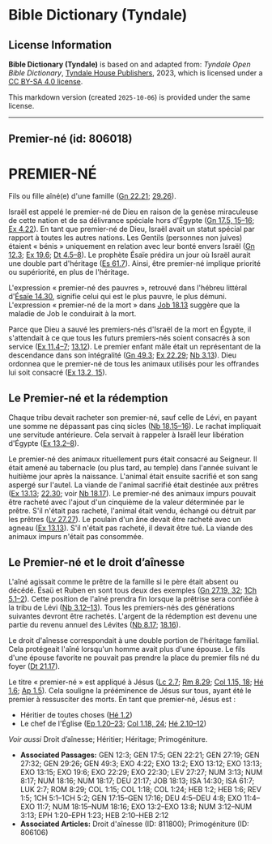 # Bible Dictionary (Tyndale)

## License Information

**Bible Dictionary (Tyndale)** is based on and adapted from: _Tyndale Open Bible Dictionary_, [Tyndale House Publishers](https://tyndaleopenresources.com/), 2023, which is licensed under a [CC BY-SA 4.0 license](https://creativecommons.org/licenses/by-sa/4.0/legalcode.en).

This markdown version (created `2025-10-06`) is provided under the same license.



--------------------------------

## Premier-né (id: 806018)

PREMIER\-NÉ
===========

Fils ou fille aîné(e) d'une famille ([Gn 22\.21](https://ref.ly/Gen22:21); [29\.26](https://ref.ly/Gen29:26)).

Israël est appelé le premier\-né de Dieu en raison de la genèse miraculeuse de cette nation et de sa délivrance spéciale hors d'Égypte ([Gn 17\.5, 15](https://ref.ly/Gen17:5,Gen17:15-Gen17:16)[–](https://ref.ly/Gen17:5)[16](https://ref.ly/Gen17:5,Gen17:15-Gen17:16); [Ex 4\.22](https://ref.ly/Exod4:22)). En tant que premier\-né de Dieu, Israël avait un statut spécial par rapport à toutes les autres nations. Les Gentils (personnes non juives) étaient « bénis » uniquement en relation avec leur bonté envers Israël ([Gn 12\.3](https://ref.ly/Gen12:3); [Ex 19\.6](https://ref.ly/Exod19:6); [Dt 4\.5–8](https://ref.ly/Deut4:5-Deut4:8)). Le prophète Ésaïe prédira un jour où Israël aurait une double part d'héritage ([Es 61\.7](https://ref.ly/Isa61:7)). Ainsi, être premier\-né implique priorité ou supériorité, en plus de l'héritage.

L'expression « premier\-né des pauvres », retrouvé dans l'hébreu littéral d'[Ésaïe 14\.30](https://ref.ly/Isa14:30), signifie celui qui est le plus pauvre, le plus démuni. L'expression « premier\-né de la mort » dans [Job 18\.13](https://ref.ly/Job18:13) suggère que la maladie de Job le conduirait à la mort.

Parce que Dieu a sauvé les premiers\-nés d'Israël de la mort en Égypte, il s'attendait à ce que tous les futurs premiers\-nés soient consacrés à son service ([Ex 11\.4–7](https://ref.ly/Exod11:4-Exod11:7); [13\.12](https://ref.ly/Exod13:12)). Le premier enfant mâle était un représentant de la descendance dans son intégralité ([Gn 49\.3](https://ref.ly/Gen49:3); [Ex 22\.29](https://ref.ly/Exod22:29); [Nb 3\.13](https://ref.ly/Num3:13)). Dieu ordonnea que le premier\-né de tous les animaux utilisés pour les offrandes lui soit consacré ([Ex 13\.2, 15](https://ref.ly/Exod13:2,Exod13:15)).

Le Premier\-né et la rédemption
-------------------------------

Chaque tribu devait racheter son premier\-né, sauf celle de Lévi, en payant une somme ne dépassant pas cinq sicles ([Nb 18\.15–16](https://ref.ly/Num18:15-Num18:16)). Le rachat impliquait une servitude antérieure. Cela servait à rappeler à Israël leur libération d'Égypte ([Ex 13\.2–8](https://ref.ly/Exod13:2-Exod13:8)).

Le premier\-né des animaux rituellement purs était consacré au Seigneur. Il était amené au tabernacle (ou plus tard, au temple) dans l'année suivant le huitième jour après la naissance. L'animal était ensuite sacrifié et son sang aspergé sur l'autel. La viande de l'animal sacrifié était destinée aux prêtres ([Ex 13\.13](https://ref.ly/Exod13:13); [22\.30](https://ref.ly/Exod22:30); voir [Nb 18\.17](https://ref.ly/Num18:17)). Le premier\-né des animaux impurs pouvait être racheté avec l'ajout d'un cinquième de la valeur déterminée par le prêtre. S'il n'était pas racheté, l'animal était vendu, échangé ou détruit par les prêtres ([Lv 27\.27](https://ref.ly/Lev27:27)). Le poulain d'un âne devait être racheté avec un agneau ([Ex 13\.13](https://ref.ly/Exod13:13)). S'il n'était pas racheté, il devait être tué. La viande des animaux impurs n'était pas consommée.

Le Premier\-né et le droit d’aînesse
------------------------------------

L'aîné agissait comme le prêtre de la famille si le père était absent ou décédé. Ésaü et Ruben en sont tous deux des exemples ([Gn 27\.19, 32](https://ref.ly/Gen27:19,Gen27:32); [1Ch 5\.1–2](https://ref.ly/1Chr5:1-1Chr5:2)). Cette position de l'aîné prendra fin lorsque la prêtrise sera confiée à la tribu de Lévi ([Nb 3\.12–13](https://ref.ly/Num3:12-Num3:13)). Tous les premiers\-nés des générations suivantes devront être rachetés. L'argent de la rédemption est devenu une partie du revenu annuel des Lévites ([Nb 8\.17](https://ref.ly/Num8:17); [18\.16](https://ref.ly/Num18:16)).

Le droit d'aînesse correspondait à une double portion de l'héritage familial. Cela protégeait l'aîné lorsqu'un homme avait plus d'une épouse. Le fils d'une épouse favorite ne pouvait pas prendre la place du premier fils né du foyer ([Dt 21\.17](https://ref.ly/Deut21:17)).

Le titre « premier\-né » est appliqué à Jésus ([Lc 2\.7](https://ref.ly/Luke2:7); [Rm 8\.29](https://ref.ly/Rom8:29); [Col 1\.15, 18](https://ref.ly/Col1:15,Col1:18); [Hé 1\.6](https://ref.ly/Heb1:6); [Ap 1\.5](https://ref.ly/Rev1:5)). Cela souligne la prééminence de Jésus sur tous, ayant été le premier à ressusciter des morts. En tant que premier\-né, Jésus est :

* Héritier de toutes choses ([Hé 1\.2](https://ref.ly/Heb1:2))
* Le chef de l'Église ([Ep 1\.20–23](https://ref.ly/Eph1:20-Eph1:23); [Col 1\.18, 24](https://ref.ly/Col1:18,Col1:24); [Hé 2\.10–12](https://ref.ly/Heb2:10-Heb2:12))

*Voir aussi* Droit d’aînesse; Héritier; Héritage; Primogéniture.

* **Associated Passages:** GEN 12:3; GEN 17:5; GEN 22:21; GEN 27:19; GEN 27:32; GEN 29:26; GEN 49:3; EXO 4:22; EXO 13:2; EXO 13:12; EXO 13:13; EXO 13:15; EXO 19:6; EXO 22:29; EXO 22:30; LEV 27:27; NUM 3:13; NUM 8:17; NUM 18:16; NUM 18:17; DEU 21:17; JOB 18:13; ISA 14:30; ISA 61:7; LUK 2:7; ROM 8:29; COL 1:15; COL 1:18; COL 1:24; HEB 1:2; HEB 1:6; REV 1:5; 1CH 5:1–1CH 5:2; GEN 17:15–GEN 17:16; DEU 4:5–DEU 4:8; EXO 11:4–EXO 11:7; NUM 18:15–NUM 18:16; EXO 13:2–EXO 13:8; NUM 3:12–NUM 3:13; EPH 1:20–EPH 1:23; HEB 2:10–HEB 2:12
* **Associated Articles:** Droit d'aînesse (ID: 811800); Primogéniture (ID: 806106)

